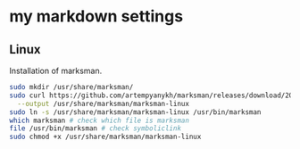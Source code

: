 # my markdown settings

## Linux

Installation of marksman.

```bash
sudo mkdir /usr/share/marksman/
sudo curl https://github.com/artempyanykh/marksman/releases/download/2022-06-23/marksman-linux \
  --output /usr/share/marksman/marksman-linux
sudo ln -s /usr/share/marksman/marksman-linux /usr/bin/marksman
which marksman # check which file is marksman
file /usr/bin/marksman # check symboliclink
sudo chmod +x /usr/share/marksman/marksman-linux
```
